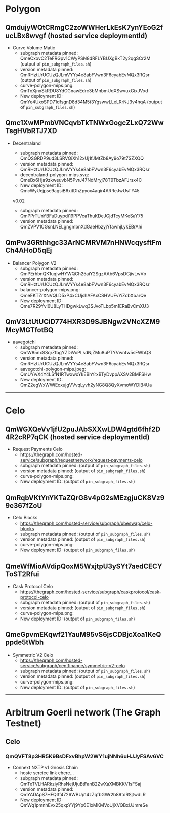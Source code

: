 # Polygon 

## QmdujyWQtCRmgC2zoWWHerLkEsK7ynYEoG2fucLBx8wvgf (hosted service deploymentId)
- Curve Volume Matic 
    - subgraph metadata pinned: QmeCxovC2TeFRGpv1CWyPSN8dRFLYBUXgBkT2y2qgSCr2M (output of `pin_subgraph_files.sh`)
    - version metadata pinned: QmRHztUrUCUzQJLmVYYs4e8abFVwn3F6cyabEvMQx3RQsr (output of `pin_subgraph_files.sh`)
    - curve-polygon-mips.png: QmToXjnxSkRDU8YdCGnawEdrc3bMnbmUdXSwvuxGixJVxd
    - New deployment ID: QmYe4UxoSPD71dfsgnD8d34M5t3YgswwLLeLRrNJ3v4hqA (output of `pin_subgraph_files.sh`)

## Qmc1XwMPmbVNCqvbTkTNWxGogcZLxQ72WwTsgHVbRTJ7XD
- Decentraland
    - subgraph metadata pinned: QmQSGRDP9ud3LSRVQiXh12xUj1fJMtZb8Ay9o79t7SZXQQ
    - version metadata pinned: QmRHztUrUCUzQJLmVYYs4e8abFVwn3F6cyabEvMQx3RQsr
    - decentraland-polygon-mips.svg: QmeBx6Hja9zkweuvbN5PvrJ47NdMryj78T9TbzAFJrsx4C
    - New deployment ID: QmcWyUejpse9agsiB6xitDhZpyox4aqir4ARReJwUsTY45 

    v0.02
    - subgraph metadata pinned: QmPPrTUnYBFuDuypdi19PPVcaThuKDeJGjdTcyMKeSaY75
    - version metadata pinned: QmZVPV1CGsnLNELgngmbnXdGaeHbzyjYfawhjLykEBrAhi

## QmPw3GRthhgc33ArNCMRVM7nHNWcqysftFmCh4AHoD5qEj
- Balancer Polygon V2
    - subgraph metadata pinned: QmPErhbnQK1uqjwHYWQCh25aiY2SgzAAb6VpsDCjivLwVb
    - version metadata pinned: QmRHztUrUCUzQJLmVYYs4e8abFVwn3F6cyabEvMQx3RQsr
    - balancer-polygon-mips.png: QmeEKTZrXNVQLD5xP4xCUjshAFAxCSHVUFvYiZcbXbarQe
    - New deployment ID: Qme7R29Yvi6U8LyTHDgwkLwq3SJvoTLbp5m1ERaBvCmXU3


## QmV3LtUtUCiD774HXR3D9SJBNgw2VNcXZM9McyMGTfotBQ
- aavegotchi
    - subgraph metadata pinned: QmW85nxSSqrZtbgYZDWoPLsdNjZMu8uPTYVwntw5sFWbQS
    - version metadata pinned: QmRHztUrUCUzQJLmVYYs4e8abFVwn3F6cyabEvMQx3RQsr
    - aavegotchi-polygon-mips.jpeg: QmUYwX4Y4LSfN1RTwxwoYkEBhYrxBTyDvppAXSV2BMFSHw
    - New deployment ID: QmZ2egWxWWiEoxujgVVvqLyvh2yNG8Q8QyXvmoWYDiB4Ua

---

# Celo

## QmWGXQeVv1jfU2puJAbSXXwLDW4gtd6fhf2D4R2cRP7qCK (hosted service deploymentId)
- Request Payments Celo
    - https://thegraph.com/hosted-service/subgraph/requestnetwork/request-payments-celo
    - subgraph metadata pinned:  (output of `pin_subgraph_files.sh`)
    - version metadata pinned:  (output of `pin_subgraph_files.sh`)
    - curve-polygon-mips.png: 
    - New deployment ID:  (output of `pin_subgraph_files.sh`)

## QmRqbVKtYnYKTaZQrG8v4pG2sMEzgjuCK8Vz99e367fZoU
- Celo Blocks
    - https://thegraph.com/hosted-service/subgraph/ubeswap/celo-blocks
    - subgraph metadata pinned:  (output of `pin_subgraph_files.sh`)
    - version metadata pinned:  (output of `pin_subgraph_files.sh`)
    - curve-polygon-mips.png: 
    - New deployment ID:  (output of `pin_subgraph_files.sh`)



## QmeWfMioAVdipQoxM5WxjtpU3ySYt7aedCECYToST2Rfui
- Cask Protocol Celo
    - https://thegraph.com/hosted-service/subgraph/caskprotocol/cask-protocol-celo
    - subgraph metadata pinned:  (output of `pin_subgraph_files.sh`)
    - version metadata pinned:  (output of `pin_subgraph_files.sh`)
    - curve-polygon-mips.png: 
    - New deployment ID:  (output of `pin_subgraph_files.sh`)


## QmeGpvmEKqwf21YauM95vS6jsCDBjcXoa1KeQppde5tWbh
- Symmetric V2 Celo
    - https://thegraph.com/hosted-service/subgraph/centfinance/symmetric-v2-celo
    - subgraph metadata pinned:  (output of `pin_subgraph_files.sh`)
    - version metadata pinned:  (output of `pin_subgraph_files.sh`)
    - curve-polygon-mips.png: 
    - New deployment ID:  (output of `pin_subgraph_files.sh`)

--- 

# Arbitrum Goerli network (The Graph Testnet)
## Celo
### QmQVFT8p3HR5K9BsDFxvBhpW2WY1ujNNh6uHJJyFSAv6VC
- Connext NXTP v1 Gnosis Chain
    - hoste sercice link ehere... 
    - subgraph metadata pinned: QmTeTVLHARkziyRhsNejUjuBtFanB2ZwXaXMBKKV1sFSaj
    - version metadata pinned: QmYADApS7HFQ3f4726WBUp14zZqfbGWr2b89tdRSjtwdLR
    - New deployment ID: QmWq1pmnhEvx25qxpYYj9Yp6E1xMKMVoUjXVQBxUJmreSe
